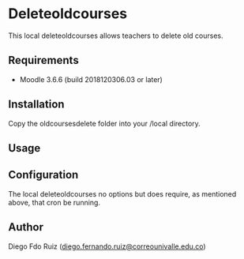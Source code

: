 Deleteoldcourses
==============

This local deleteoldcourses allows teachers to delete old courses.

Requirements
------------
- Moodle 3.6.6 (build 2018120306.03 or later)

Installation
------------
Copy the oldcoursesdelete folder into your /local directory.

Usage
-----

Configuration
-------------
The local deleteoldcourses no options but does require, as mentioned above, that cron be running.

Author
------
Diego Fdo Ruiz (diego.fernando.ruiz@correounivalle.edu.co)